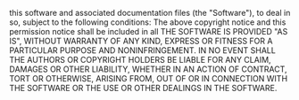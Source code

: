 
this software and associated documentation files (the "Software"), to deal in
so, subject to the following conditions:
The above copyright notice and this permission notice shall be included in all
THE SOFTWARE IS PROVIDED "AS IS", WITHOUT WARRANTY OF ANY KIND, EXPRESS OR
FITNESS FOR A PARTICULAR PURPOSE AND NONINFRINGEMENT. IN NO EVENT SHALL THE
AUTHORS OR COPYRIGHT HOLDERS BE LIABLE FOR ANY CLAIM, DAMAGES OR OTHER
LIABILITY, WHETHER IN AN ACTION OF CONTRACT, TORT OR OTHERWISE, ARISING FROM,
OUT OF OR IN CONNECTION WITH THE SOFTWARE OR THE USE OR OTHER DEALINGS IN THE
SOFTWARE.
